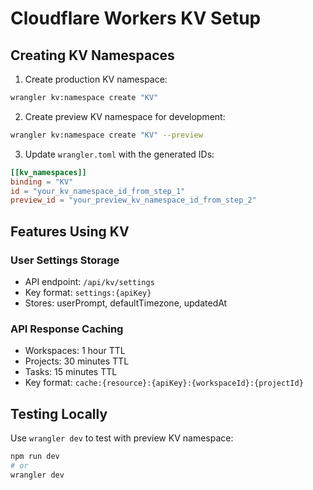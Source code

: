 # Cloudflare Workers KV Setup

## Creating KV Namespaces

1. Create production KV namespace:
```bash
wrangler kv:namespace create "KV"
```

2. Create preview KV namespace for development:
```bash
wrangler kv:namespace create "KV" --preview
```

3. Update `wrangler.toml` with the generated IDs:
```toml
[[kv_namespaces]]
binding = "KV"
id = "your_kv_namespace_id_from_step_1"
preview_id = "your_preview_kv_namespace_id_from_step_2"
```

## Features Using KV

### User Settings Storage
- API endpoint: `/api/kv/settings`
- Key format: `settings:{apiKey}`
- Stores: userPrompt, defaultTimezone, updatedAt

### API Response Caching
- Workspaces: 1 hour TTL
- Projects: 30 minutes TTL  
- Tasks: 15 minutes TTL
- Key format: `cache:{resource}:{apiKey}:{workspaceId}:{projectId}`

## Testing Locally

Use `wrangler dev` to test with preview KV namespace:
```bash
npm run dev
# or
wrangler dev
```

